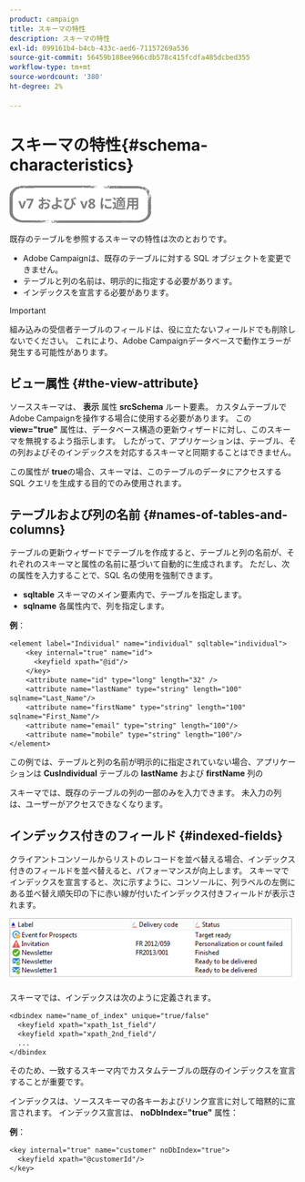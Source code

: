 ```yaml
---
product: campaign
title: スキーマの特性
description: スキーマの特性
exl-id: 099161b4-b4cb-433c-aed6-71157269a536
source-git-commit: 56459b188ee966cdb578c415fcdfa485dcbed355
workflow-type: tm+mt
source-wordcount: '380'
ht-degree: 2%

---
```


# スキーマの特性{#schema-characteristics}

![](../../assets/common.svg)

既存のテーブルを参照するスキーマの特性は次のとおりです。

* Adobe Campaignは、既存のテーブルに対する SQL オブジェクトを変更できません。
* テーブルと列の名前は、明示的に指定する必要があります。
* インデックスを宣言する必要があります。

>[!IMPORTANT]
>
>組み込みの受信者テーブルのフィールドは、役に立たないフィールドでも削除しないでください。 これにより、Adobe Campaignデータベースで動作エラーが発生する可能性があります。

## ビュー属性 {#the-view-attribute}

ソーススキーマは、 **表示** 属性 **srcSchema** ルート要素。 カスタムテーブルでAdobe Campaignを操作する場合に使用する必要があります。 この **view=&quot;true&quot;** 属性は、データベース構造の更新ウィザードに対し、このスキーマを無視するよう指示します。 したがって、アプリケーションは、テーブル、その列およびそのインデックスを対応するスキーマと同期することはできません。

この属性が **true**&#x200B;の場合、スキーマは、このテーブルのデータにアクセスする SQL クエリを生成する目的でのみ使用されます。

## テーブルおよび列の名前 {#names-of-tables-and-columns}

テーブルの更新ウィザードでテーブルを作成すると、テーブルと列の名前が、それぞれのスキーマと属性の名前に基づいて自動的に生成されます。 ただし、次の属性を入力することで、SQL 名の使用を強制できます。

* **sqltable** スキーマのメイン要素内で、テーブルを指定します。
* **sqlname** 各属性内で、列を指定します。

**例**：

```
<element label="Individual" name="individual" sqltable="individual">
    <key internal="true" name="id">
      <keyfield xpath="@id"/>
    </key> 
    <attribute name="id" type="long" length="32" />
    <attribute name="lastName" type="string" length="100" sqlname="Last_Name"/>
    <attribute name="firstName" type="string" length="100" sqlname="First_Name"/>
    <attribute name="email" type="string" length="100"/>
    <attribute name="mobile" type="string" length="100"/>
</element>
```

この例では、テーブルと列の名前が明示的に指定されていない場合、アプリケーションは **CusIndividual** テーブルの **lastName** および **firstName** 列の

スキーマでは、既存のテーブルの列の一部のみを入力できます。 未入力の列は、ユーザーがアクセスできなくなります。

## インデックス付きのフィールド {#indexed-fields}

クライアントコンソールからリストのレコードを並べ替える場合、インデックス付きのフィールドを並べ替えると、パフォーマンスが向上します。 スキーマでインデックスを宣言すると、次に示すように、コンソールに、列ラベルの左側にある並べ替え順矢印の下に赤い線が付いたインデックス付きフィールドが表示されます。

![](assets/s_ncs_integration_mapping_index.png)

スキーマでは、インデックスは次のように定義されます。

```
<dbindex name="name_of_index" unique="true/false"
  <keyfield xpath="xpath_1st_field"/
  <keyfield xpath="xpath_2nd_field"/
  ...
</dbindex
```

そのため、一致するスキーマ内でカスタムテーブルの既存のインデックスを宣言することが重要です。

インデックスは、ソーススキーマの各キーおよびリンク宣言に対して暗黙的に宣言されます。 インデックス宣言は、 **noDbIndex=&quot;true&quot;** 属性：

**例**：

```
<key internal="true" name="customer" noDbIndex="true">
  <keyfield xpath="@customerId"/>
</key>
```
